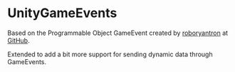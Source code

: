 # UnityGameEvents

Based on the Programmable Object GameEvent created by [roboryantron](https://github.com/roboryantron) at [GitHub](https://github.com/roboryantron/Unite2017/tree/master/Assets/Code/Events).

Extended to add a bit more support for sending dynamic data through GameEvents.
